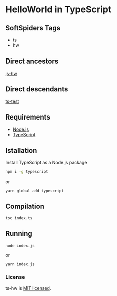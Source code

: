 # HelloWorld in TypeScript

## SoftSpiders Tags

* ts
* hw

## Direct ancestors

[js-hw](https://github.com/softspider/js-hw)

## Direct descendants

[ts-test](https://github.com/softspider/ts-test)

## Requirements

* [Node.js](https://nodejs.org/en/download/package-manager/)
* [TypeScript](https://www.typescriptlang.org/)

## Istallation

Install TypeScript as a Node.js package

```sh
npm i -g typescript
```
or

```sh
yarn global add typescript
```

## Compilation

```sh
tsc index.ts
```

## Running

```sh
node index.js
```

or

```sh
yarn index.js
```


### License

ts-hw is [MIT licensed](./LICENSE).
